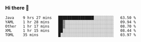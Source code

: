 ### Hi there 👋

<!--
**urzz/urzz** is a ✨ _special_ ✨ repository because its `README.md` (this file) appears on your GitHub profile.

Here are some ideas to get you started:

- 🔭 I’m currently working on ...
- 🌱 I’m currently learning ...
- 👯 I’m looking to collaborate on ...
- 🤔 I’m looking for help with ...
- 💬 Ask me about ...
- 📫 How to reach me: ...
- 😄 Pronouns: ...
- ⚡ Fun fact: ...
-->

<!--START_SECTION:waka-->
```text
Java    9 hrs 27 mins   ████████████████░░░░░░░░░   63.50 % 
YAML    1 hr 28 mins    ██▒░░░░░░░░░░░░░░░░░░░░░░   09.94 % 
Other   1 hr 17 mins    ██▒░░░░░░░░░░░░░░░░░░░░░░   08.70 % 
XML     1 hr 15 mins    ██░░░░░░░░░░░░░░░░░░░░░░░   08.44 % 
TOML    35 mins         █░░░░░░░░░░░░░░░░░░░░░░░░   03.97 % 
```
<!--END_SECTION:waka-->
